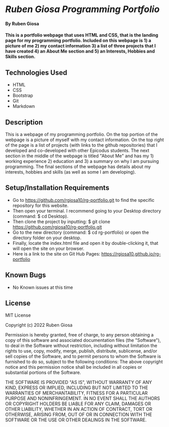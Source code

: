 # _Ruben Giosa Programming Portfolio_

#### By Ruben Giosa

#### This is a portfolio webpage that uses HTML and CSS, that is the landing page for my programming portfolio. Included on this webpage is 1) a picture of me 2) my contact information 3) a list of three projects that I have created 4) an About Me section and 5) an Interests, Hobbies and Skills section. 

## Technologies Used

* HTML
* CSS
* Bootstrap
* Git
* Markdown

## Description

This is a webpage of my programming portfolio. On the top portion of the webpage is a picture of myself with my contact information. On the top right of the page is a list of projects (with links to the github repositories) that I developed and co-developed with other Epicodus students. The next section in the middle of the webpage is titled "About Me" and has my 1) working experience 2) education and 3) a summary on why I am pursuing programming. The final sections of the webpage has details about my interests, hobbies and skills (as well as some I am developing).

## Setup/Installation Requirements

* Go to https://github.com/rgiosa10/rg-portfolio.git to find the specific repository for this website.
* Then open your terminal. I recommend going to your Desktop directory (command: $ cd Desktop).
* Then clone the project by inputting: $ git clone https://github.com/rgiosa10/rg-portfolio.git
* Go to the new directory (command: $ cd rg-portfolio) or open the directory folder on your desktop.
* Finally, locate the index.html file and open it by double-clicking it, that will open the site on your browser.
* Here is a link to the site on Git Hub Pages: https://rgiosa10.github.io/rg-portfolio

## Known Bugs

* No Known issues at this time

## License

MIT License

Copyright (c) 2022 Ruben Giosa

Permission is hereby granted, free of charge, to any person obtaining a copy of this software and associated documentation files (the "Software"), to deal in the Software without restriction, including without limitation the rights to use, copy, modify, merge, publish, distribute, sublicense, and/or sell copies of the Software, and to permit persons to whom the Software is furnished to do so, subject to the following conditions: The above copyright notice and this permission notice shall be included in all copies or substantial portions of the Software.

THE SOFTWARE IS PROVIDED "AS IS", WITHOUT WARRANTY OF ANY KIND, EXPRESS OR IMPLIED, INCLUDING BUT NOT LIMITED TO THE WARRANTIES OF MERCHANTABILITY, FITNESS FOR A PARTICULAR PURPOSE AND NONINFRINGEMENT. IN NO EVENT SHALL THE AUTHORS OR COPYRIGHT HOLDERS BE LIABLE FOR ANY CLAIM, DAMAGES OR OTHER LIABILITY, WHETHER IN AN ACTION OF CONTRACT, TORT OR OTHERWISE, ARISING FROM, OUT OF OR IN CONNECTION WITH THE SOFTWARE OR THE USE OR OTHER DEALINGS IN THE SOFTWARE.